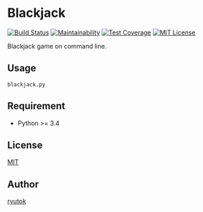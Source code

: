 # Blackjack

[![Build Status](https://travis-ci.org/ryutok/blackjack.svg?branch=master)](https://travis-ci.org/ryutok/blackjack)
[![Maintainability](https://api.codeclimate.com/v1/badges/265a93f40e9de63f7989/maintainability)](https://codeclimate.com/github/ryutok/blackjack/maintainability)
[![Test Coverage](https://api.codeclimate.com/v1/badges/265a93f40e9de63f7989/test_coverage)](https://codeclimate.com/github/ryutok/blackjack/test_coverage)
[![MIT License](http://img.shields.io/badge/license-MIT-blue.svg?style=flat)](LICENSE)

Blackjack game on command line.


## Usage

    blackjack.py


## Requirement

- Python >= 3.4


## License
[MIT](https://github.com/ryutok/zbd/blob/master/LICENSE)


## Author
[ryutok](https://github.com/ryutok)
